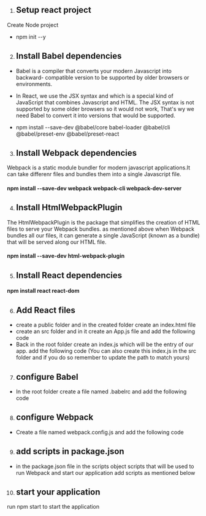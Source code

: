 1. ## Setup react project
Create Node project
* npm init --y

2. ## Install Babel dependencies 
* Babel is a compiler that converts your modern Javascript into backward- compatible version to be supported by older browsers or environments. 
* In React, we use the JSX syntax and which is a special kind of JavaScript that combines Javascript and HTML. The JSX syntax is not supported by some older browsers so it would not work, That's wy we need Babel to convert it into versions that would be supported.

* npm install --save-dev @babel/core babel-loader @babel/cli @babel/preset-env @babel/preset-react

3. ## Install Webpack dependencies
Webpack is a static module bundler for modern javascript applications.It can take differenr files and bundles them into a single Javascript file. 
#### npm install --save-dev webpack webpack-cli webpack-dev-server

4. ## Install HtmlWebpackPlugin
The HtmlWebpackPlugin is the package that simplifies the creation of HTML files to serve your Webpack bundles. as mentioned above when Webpack bundles all our files, it can generate a single JavaScript (known as a bundle) that will be served along our HTML file.
#### npm install --save-dev html-webpack-plugin


5. ## Install React dependencies
#### npm install react react-dom 

6. ## Add React files
* create a public folder and in the created folder create an index.html file
* create an src folder and in it create an App.js file and add the following code
* Back in the root folder create an index.js which will be the entry of our app. add the following code (You can also create this index.js in the src folder and if you do so remember to update the path to match yours)

7. ## configure Babel
* In the root folder create a file named .babelrc and add the following code

8. ## configure Webpack
* Create a file named webpack.config.js and add the following code

9. ## add scripts in package.json
* in the package.json file in the scripts object scripts that will be used to run Webpack and start our application
add scripts as mentioned below

10. ## start your application
run npm start to start the application